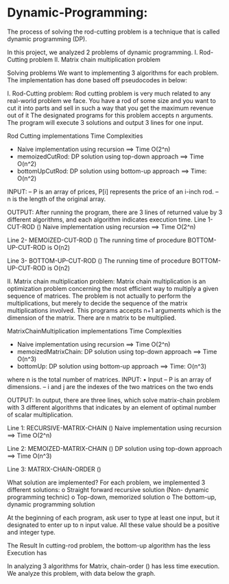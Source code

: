 # Dynamic-Programming:
The process of solving the rod-cutting problem is a technique that is called dynamic programming (DP).


In this project, we analyzed 2 problems of dynamic programming. 
I.	Rod-Cutting problem
II.	Matrix chain multiplication problem


Solving problems
We want to implementing 3 algorithms for each problem. The implementation has done based off pseudocodes in below:

I.	Rod-Cutting problem: 
Rod cutting problem is very much related to any real-world problem we face. You have a rod of some size and you want to cut it into parts and sell in such a way that you get the maximum revenue out of it
The designated programs for this problem accepts n arguments. The program will execute 3 solutions and output 3 lines for one input.

Rod Cutting implementations Time Complexities
 * Naive implementation using recursion ==> Time O(2^n)
 * memoizedCutRod: DP solution using top-down approach ==> Time O(n^2)
 * bottomUpCutRod: DP solution using bottom-up approach ==> Time: O(n^2)

INPUT:
– P is an array of prices, P[i] represents the price of an i-inch rod.
– n is the length of the original array.

OUTPUT:
After running the program, there are 3 lines of returned value by 3 different algorithms, and each algorithm indicates execution time.
Line 1- CUT-ROD ()
Naive implementation using recursion ==> Time O(2^n)

Line 2- MEMOIZED-CUT-ROD ()
The running time of procedure BOTTOM-UP-CUT-ROD is O(n2)

Line 3- BOTTOM-UP-CUT-ROD () 
The running time of procedure BOTTOM-UP-CUT-ROD is O(n2)


II.	Matrix chain multiplication problem:
Matrix chain multiplication is an optimization problem concerning the most efficient way to multiply a given sequence of matrices. The problem is not actually to perform the multiplications, but merely to decide the sequence of the matrix multiplications involved.
This programs accepts n+1 arguments which is the dimension of the matrix. 
There are n matrix to be multiplied.


MatrixChainMultiplication implementations Time Complexities
 * Naive implementation using recursion ==> Time O(2^n)
 * memoizedMatrixChain: DP solution using top-down approach ==> Time O(n^3)
 * bottomUp: DP solution using bottom-up approach ==> Time: O(n^3)

 where n is the total number of matrices.
INPUT:
• Input
–	P is an array of dimensions.
–  i and j are the indexes of the two matrices on the two ends

OUTPUT:
In output, there are three lines, which solve matrix-chain problem with 3 different algorithms that indicates by an element of optimal number of scalar multiplication.

Line 1: RECURSIVE-MATRIX-CHAIN ()
Naive implementation using recursion ==> Time O(2^n)

Line 2: MEMOIZED-MATRIX-CHAIN ()
DP solution using top-down approach ==> Time O(n^3)

Line 3: MATRIX-CHAIN-ORDER ()


What solution are implemented?
For each problem, we implemented 3 different solutions:
o	Straight forward recursive solution (Non- dynamic programming technic)
o	Top-down, memorized solution
o	The bottom-up, dynamic programming solution

At the beginning of each program, ask user to type at least one input, but it designated to enter up to n input value. All these value should be a positive and integer type.


The Result
In cutting-rod problem, the bottom-up algorithm has the less Execution has

In analyzing 3 algorithms for Matrix, chain-order () has less time execution.
We analyze this problem, with data below the graph.
